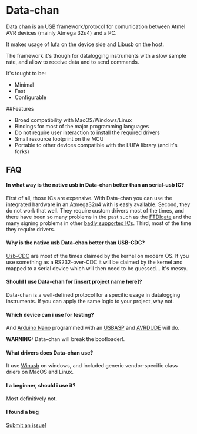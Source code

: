 # Data-chan

Data chan is an USB framework/protocol for comunication between Atmel AVR devices (mainly Atmega 32u4) and a PC.

It makes usage of [lufa](http://www.fourwalledcubicle.com/LUFA.php) on the device side and [Libusb](http://www.libusb.org/) on the host.

The framework it's though for datalogging instruments with a slow sample rate, and allow to receive data and to send commands.

It's tought to be:

* Minimal
* Fast 
* Configurable

##Features

* Broad compatibility with MacOS/Windows/Linux
* Bindings for most of the major programming languages
* Do not require user interaction to install the required drivers
* Small resource footprint on the MCU
* Portable to other devices compatible with the LUFA library (and it's forks)

## FAQ

#### In what way is the native usb in Data-chan better than an serial-usb IC?

First of all, those ICs are expensive. With Data-chan you can use the integrated hardware in an Atmega32u4 with is easly available. 
Second, they do not work that well. They require custom drivers most of the times, and there have been so many problems in the past such as the [FTDIgate](https://hackaday.com/tag/ftdi-gate/) and the many signing problems in other [badly supported ICs](https://tzapu.com/making-ch340-ch341-serial-adapters-work-under-el-capitan-os-x/).
Third, most of the time they require drivers. 

#### Why is the native usb Data-chan better than USB-CDC?

[Usb-CDC](https://en.wikipedia.org/wiki/USB_communications_device_class) are most of the times claimed by the kernel on modern OS. If you use something as a RS232-over-CDC it will be claimed by the kernel and mapped to a serial device which will then need to be guessed... It's messy.

#### Should I use Data-chan for [insert project name here]? 

Data-chan is a well-defined protocol for a specific usage in datalogging instruments. If you can apply the same logic to your project, why not.

#### Which device can i use for testing?

And [Arduino Nano](https://www.arduino.cc/en/Main/ArduinoBoardNano) programmed with an [USBASP](http://www.fischl.de/usbasp/) and [AVRDUDE](http://www.nongnu.org/avrdude/) will do.

**WARNING:** Data-chan will break the bootloader!.

#### What drivers does Data-chan use?

It use [Winusb](https://msdn.microsoft.com/it-it/library/windows/hardware/ff540196(v=vs.85).aspx) on windows, and included generic vendor-specific class driers on MacOS and Linux.

#### I a beginner, should i use it?

Most definitively not.

#### I found a bug

[Submit an issue!](https://github.com/NeroReflex/data-chan/issues/new)
